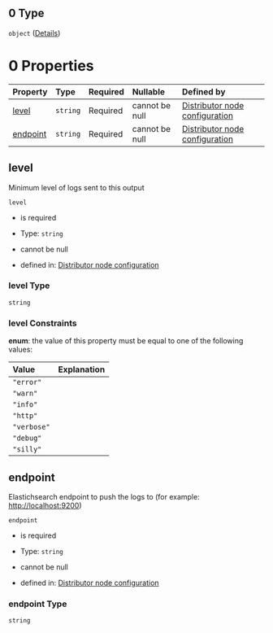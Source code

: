 ## 0 Type

`object` ([Details](definition-properties-logs-properties-elastic-oneof-0.md))

# 0 Properties

| Property              | Type     | Required | Nullable       | Defined by                                                                                                                                                                                                                  |
| :-------------------- | :------- | :------- | :------------- | :-------------------------------------------------------------------------------------------------------------------------------------------------------------------------------------------------------------------------- |
| [level](#level)       | `string` | Required | cannot be null | [Distributor node configuration](definition-properties-logs-properties-file-oneof-0-properties-level.md "https://joystream.org/schemas/argus/config#/properties/logs/properties/elastic/oneOf/0/properties/level")          |
| [endpoint](#endpoint) | `string` | Required | cannot be null | [Distributor node configuration](definition-properties-logs-properties-elastic-oneof-0-properties-endpoint.md "https://joystream.org/schemas/argus/config#/properties/logs/properties/elastic/oneOf/0/properties/endpoint") |

## level

Minimum level of logs sent to this output

`level`

*   is required

*   Type: `string`

*   cannot be null

*   defined in: [Distributor node configuration](definition-properties-logs-properties-file-oneof-0-properties-level.md "https://joystream.org/schemas/argus/config#/properties/logs/properties/elastic/oneOf/0/properties/level")

### level Type

`string`

### level Constraints

**enum**: the value of this property must be equal to one of the following values:

| Value       | Explanation |
| :---------- | :---------- |
| `"error"`   |             |
| `"warn"`    |             |
| `"info"`    |             |
| `"http"`    |             |
| `"verbose"` |             |
| `"debug"`   |             |
| `"silly"`   |             |

## endpoint

Elastichsearch endpoint to push the logs to (for example: <http://localhost:9200>)

`endpoint`

*   is required

*   Type: `string`

*   cannot be null

*   defined in: [Distributor node configuration](definition-properties-logs-properties-elastic-oneof-0-properties-endpoint.md "https://joystream.org/schemas/argus/config#/properties/logs/properties/elastic/oneOf/0/properties/endpoint")

### endpoint Type

`string`
